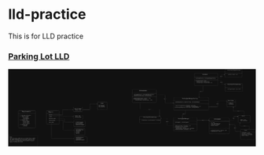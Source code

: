 # lld-practice
This is for LLD practice

### [Parking Lot LLD](https://excalidraw.com/#json=X-6GrdhvhKXT3MhQVFwT5,UX9wJoQmcvfJSY34R9czOA)
![img.png](static-files/img.png)